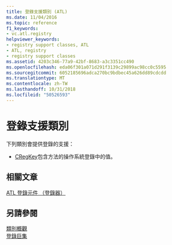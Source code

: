 ```yaml
---
title: 登錄支援類別 (ATL)
ms.date: 11/04/2016
ms.topic: reference
f1_keywords:
- vc.atl.registry
helpviewer_keywords:
- registry support classes, ATL
- ATL, registry
- registry support classes
ms.assetid: 4203c346-77a9-42bf-8683-a3c3351cc490
ms.openlocfilehash: eda06f301a071d291f3139c29899ac98cc0c5595
ms.sourcegitcommit: 6052185696adca270bc9bdbec45a626dd89cdcdd
ms.translationtype: MT
ms.contentlocale: zh-TW
ms.lasthandoff: 10/31/2018
ms.locfileid: "50526593"
---
```

# <a name="registry-support-classes"></a>登錄支援類別

下列類別會提供登錄的支援：

- [CRegKey](../atl/reference/cregkey-class.md)包含方法的操作系統登錄中的值。

## <a name="related-articles"></a>相關文章

[ATL 登錄元件 （登錄器）](../atl/atl-registry-component-registrar.md)

## <a name="see-also"></a>另請參閱

[類別概觀](../atl/atl-class-overview.md)<br/>
[登錄巨集](../atl/reference/registry-macros.md)

